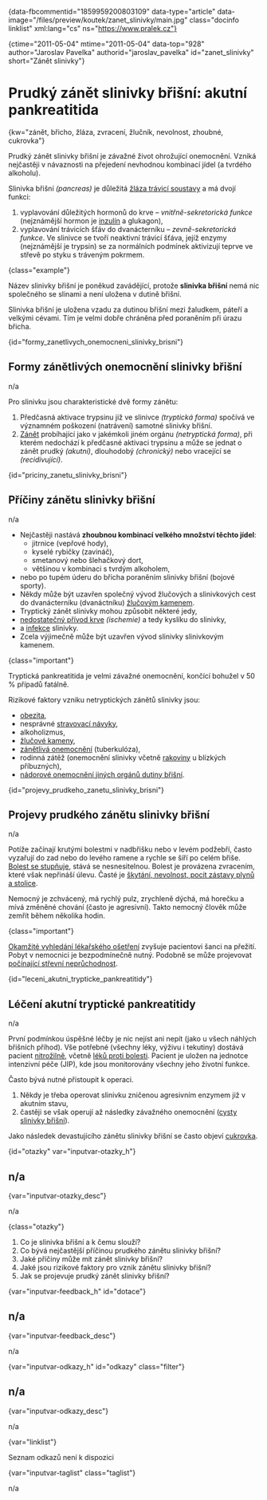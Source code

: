 
{data-fbcommentid="1859959200803109" data-type="article" data-image="/files/preview/koutek/zanet_slinivky/main.jpg" class="docinfo linklist" xml:lang="cs" ns="https://www.pralek.cz"}

{ctime="2011-05-04" mtime="2011-05-04" data-top="928" author="Jaroslav Pavelka" authorid="jaroslav\_pavelka" id="zanet\_slinivky" short="Zánět slinivky"}

# Prudký zánět slinivky břišní: akutní pankreatitida

<!-- generated attribute kw by user_updatekw.sh on 2020-08-04, do not edit -->

{kw="zánět, břicho, žláza, zvracení, žlučník, nevolnost, zhoubné, cukrovka"}

Prudký zánět slinivky břišní je závažné život ohrožující onemocnění. Vzniká nejčastěji v návaznosti na přejedení nevhodnou kombinací jídel (a tvrdého alkoholu).

Slinivka břišní _(pancreas)_ je důležitá [žláza trávicí soustavy][1] a má dvojí funkci:

  1. vyplavování důležitých hormonů do krve – _vnitřně-sekretorická funkce_ (nejznámější hormon je [inzulín][2] a glukagon),
  2. vyplavování trávicích šťáv do dvanácterníku – _zevně-sekretorická funkce_. Ve slinivce se tvoří neaktivní trávicí šťáva, jejíž enzymy (nejznámější je trypsin) se za normálních podmínek aktivizují teprve ve střevě po styku s tráveným pokrmem.

{class="example"}

Název slinivky břišní je poněkud zavádějící, protože **slinivka břišní** nemá nic společného se slinami a není uložena v dutině břišní.

Slinivka břišní je uložena vzadu za dutinou břišní mezi žaludkem, páteří a velkými cévami. Tím je velmi dobře chráněna před poraněním při úrazu břicha.

{id="formy\_zanetlivych\_onemocneni\_slinivky\_brisni"}

## Formy zánětlivých onemocnění slinivky břišní

n/a

Pro slinivku jsou charakteristické dvě formy zánětu:

  1. Předčasná aktivace trypsinu již ve slinivce _(tryptická forma)_ spočívá ve významném poškození (natrávení) samotné slinivky břišní.
  2. [Zánět][3] probíhající jako v jakémkoli jiném orgánu _(netryptická forma)_, při kterém nedochází k předčasné aktivaci trypsinu a může se jednat o zánět prudký _(akutní)_, dlouhodobý _(chronický)_ nebo vracející se _(recidivující)_.

{id="priciny\_zanetu\_slinivky_brisni"}

## Příčiny zánětu slinivky břišní

n/a

  * Nejčastěji nastává **zhoubnou kombinací velkého množství těchto jídel**: 
      * jitrnice (vepřové hody),
      * kyselé rybičky (zavináč),
      * smetanový nebo šlehačkový dort,
      * většinou v kombinaci s tvrdým alkoholem,
  * nebo po tupém úderu do břicha poraněním slinivky břišní (bojové sporty).
  * Někdy může být uzavřen společný vývod žlučových a slinivkových cest do dvanácterníku (dvanáctníku) [žlučovým kamenem][4].
  * Tryptický zánět slinivky mohou způsobit některé jedy,
  * [nedostatečný přívod krve][5] _(ischemie)_ a tedy kyslíku do slinivky,
  * a [infekce][6] slinivky.
  * Zcela výjimečně může být uzavřen vývod slinivky slinivkovým kamenem.

{class="important"}

Tryptická pankreatitida je velmi závažné onemocnění, končící bohužel v 50 % případů fatálně.

Rizikové faktory vzniku netryptických zánětů slinivky jsou:

  * [obezita][7],
  * nesprávné [stravovací návyky][1],
  * alkoholizmus,
  * [žlučové kameny][4],
  * [zánětlivá onemocnění][6] (tuberkulóza),
  * rodinná zátěž (onemocnění slinivky včetně [rakoviny][8] u blízkých příbuzných),
  * [nádorové onemocnění jiných orgánů dutiny břišní][9].

{id="projevy\_prudkeho\_zanetu\_slinivky\_brisni"}

## Projevy prudkého zánětu slinivky břišní

n/a

Potíže začínají krutými bolestmi v nadbřišku nebo v levém podžebří, často vyzařují do zad nebo do levého ramene a rychle se šíří po celém břiše. [Bolest se stupňuje][10], stává se nesnesitelnou. Bolest je provázena zvracením, které však nepřináší úlevu. Časté je [škytání, nevolnost, pocit zástavy plynů a stolice][11].

Nemocný je zchvácený, má rychlý pulz, zrychleně dýchá, má horečku a mívá změněné chování (často je agresivní). Takto nemocný člověk může zemřít během několika hodin.

{class="important"}

[Okamžité vyhledání lékařského ošetření][12] zvyšuje pacientovi šanci na přežití. Pobyt v nemocnici je bezpodmínečně nutný. Podobně se může projevovat [počínající střevní neprůchodnost][13].

{id="leceni\_akutni\_trypticke_pankreatitidy"}

## Léčení akutní tryptické pankreatitidy

n/a

První podmínkou úspěšné léčby je nic nejíst ani nepít (jako u všech náhlých břišních příhod). Vše potřebné (všechny léky, výživu i tekutiny) dostává pacient [nitrožilně][14], včetně [léků proti bolesti][15]. Pacient je uložen na jednotce intenzivní péče (JIP), kde jsou monitorovány všechny jeho životní funkce.

Často bývá nutné přistoupit k operaci.

  1. Někdy je třeba operovat slinivku zničenou agresivním enzymem již v akutním stavu,
  2. častěji se však operují až následky závažného onemocnění ([cysty slinivky břišní][16]).

Jako následek devastujícího zánětu slinivky břišní se často objeví [cukrovka][2].

{id="otazky" var="inputvar-otazky_h"}

## n/a

{var="inputvar-otazky_desc"}

n/a

{class="otazky"}

  1. Co je slinivka břišní a k čemu slouží?
  2. Co bývá nejčastější příčinou prudkého zánětu slinivky břišní?
  3. Jaké příčiny může mít zánět slinivky břišní?
  4. Jaké jsou rizikové faktory pro vznik zánětu slinivky břišní?
  5. Jak se projevuje prudký zánět slinivky břišní?

{var="inputvar-feedback_h" id="dotace"}

## n/a

{var="inputvar-feedback_desc"}

n/a

{var="inputvar-odkazy_h" id="odkazy" class="filter"}

## n/a

{var="inputvar-odkazy_desc"}

n/a

{var="linklist"}

Seznam odkazů není k dispozici

{var="inputvar-taglist" class="taglist"}

n/a

 [1]: stravovaci_navyky
 [2]: cukrovka
 [3]: zanet
 [4]: zlucove_kameny
 [5]: srdecni_infarkt
 [6]: bakterie
 [7]: obezita_a_energie
 [8]: nezhoubny_nebo_zhoubny_nador
 [9]: rakovina_tlusteho_streva_a_konecniku
 [10]: slepak
 [11]: funkcni_poruchy_traveni
 [12]: nalehavost_lekarskeho_vysetreni
 [13]: strevni_nepruchodnost
 [14]: lekove_formy
 [15]: leky_proti_bolesti
 [16]: nezhoubne_nadory

